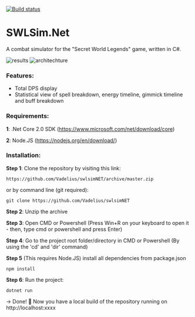 [![Build status](https://ci.appveyor.com/api/projects/status/4affetky449bixws?svg=true)](https://ci.appveyor.com/project/Vadelius/swlsimnet)

# SWLSim.Net

A combat simulator for the "Secret World Legends" game, written in C#.

![results](https://cdn.rawgit.com/Vadelius/swlsimNET/af2e99ed/reposplash.png)
![architechture](https://cdn.rawgit.com/Vadelius/swlsimNET/74ed0c34/architecture.png)

### Features:

* Total DPS display
* Statistical view of spell breakdown, energy timeline, gimmick timeline and buff breakdown

### Requirements:
**1**: .Net Core 2.0 SDK (https://www.microsoft.com/net/download/core)

**2**: Node.JS (https://nodejs.org/en/download/)

### Installation:

**Step 1**: Clone the repository by visiting this link:



```
https://github.com/Vadelius/swlsimNET/archive/master.zip
```
or by command line (git required):
```
git clone https://github.com/Vadelius/swlsimNET
```

**Step 2**: Unzip the archive

**Step 3**: Open CMD or Powershell (Press Win+R on your keyboard to open it - then, type cmd or powershell and press Enter)

**Step 4**: Go to the project root folder/directory in CMD or Powershell (By using the 'cd' and 'dir' command)

**Step 5** (This requires Node.JS) install all dependencies from package.json
```
npm install
```
**Step 6**: Run the project:
```
dotnet run
```

-> Done! 🎉  Now you have a local build of the repository running on http://localhost:xxxx
